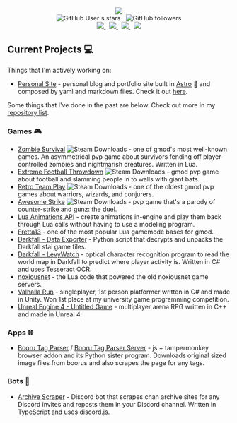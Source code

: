 <div align="center">
  <img src="https://skillicons.dev/icons?perline=12&i=ts,js,python,cs,cpp,c,java,php,lua,html,css,nodejs,react,vue,svelte,ember,astro,next,express,laravel,django,postgresql,mongo,aws" />
</div>

<div align="center">
  <img alt="GitHub User's stars" src="https://img.shields.io/github/stars/jetboom">
  &nbsp;
  <img alt="GitHub followers" src="https://img.shields.io/github/followers/jetboom">
</div>

<div align="center">
  <a alt="Website" href="https://average.website">
    <img src="https://img.shields.io/badge/Website-000000?logo=About.me&logoColor=white" />
  </a>
  &nbsp;
  <a href="https://codepen.com/jetboom">
    <img src="https://img.shields.io/badge/Codepen-111111?logo=codepen&logoColor=white" />
  </a>
  &nbsp;
  <a href="https://www.linkedin.com/in/wmoo/">
    <img src="https://img.shields.io/badge/LinkedIn-0077B5?logo=linkedin&logoColor=white" />
  </a>
  &nbsp;
  <a href="https://www.instagram.com/regalartenjoyer">
    <img src="https://img.shields.io/badge/Instagram-E4405F?logo=instagram&logoColor=white" />
  </a>
</div>

## Current Projects :computer:

Things that I'm actively working on:

* [Personal Site](https://github.com/JetBoom/personal-site) - personal blog and portfolio site built in [Astro](https://github.com/withastro/astro) 🚀 and composed by yaml and markdown files. Check it out [here](https://average.website).

Some things that I've done in the past are below. Check out more in my [repository list](https://github.com/JetBoom?tab=repositories&q=&type=&language=&sort=stargazers).

### Games 🎮

* [Zombie Survival](https://github.com/JetBoom/zombiesurvival) ![Steam Downloads](https://img.shields.io/steam/downloads/105462463?logo=steam&color=black) - one of gmod's most well-known games. An asymmetrical pvp game about survivors fending off player-controlled zombies and nightmarish creatures. Written in Lua.
* [Extreme Football Throwdown](https://github.com/JetBoom/extremefootballthrowdown) ![Steam Downloads](https://img.shields.io/steam/downloads/104625632?logo=steam&color=black) - gmod pvp game about football and slamming people in to walls with giant bats.
* [Retro Team Play](https://github.com/JetBoom/retroteamplay) ![Steam Downloads](https://img.shields.io/steam/downloads/192091596?logo=steam&color=black) - one of the oldest gmod pvp games about warriors, wizards, and conjurers.
* [Awesome Strike](https://github.com/JetBoom/awesomestrike) ![Steam Downloads](https://img.shields.io/steam/downloads/116524163?logo=steam&color=black) - pvp game that's a parody of counter-strike and gunz: the duel.
* [Lua Animations API](https://github.com/JetBoom/animationsapi) - create animations in-engine and play them back through Lua calls without having to use a modeling program.
* [Fretta13](https://github.com/JetBoom/fretta13) - one of the most popular Lua gamemode bases for gmod.
* [Darkfall - Data Exporter](https://github.com/JetBoom/darkfall-data-export) - Python script that decrypts and unpacks the Darkfall sfai game files.
* [Darkfall - LevyWatch](https://github.com/JetBoom/levywatch) - optical character recognition program to read the world map in Darkfall to predict where player activity is. Written in C# and uses Tesseract OCR.
* [noxiousnet](https://github.com/JetBoom/lua-noxiousnet) - the Lua code that powered the old noxiousnet game servers.
* [Valhalla Run](https://github.com/JetBoom/ValhallaRun) - singleplayer, 1st person platformer written in C# and made in Unity. Won 1st place at my university game programming competition.
* [Unreal Engine 4 - Untitled Game](https://github.com/JetBoom/GoodGame) - multiplayer arena RPG written in C++ and made in Unreal 4.

### Apps 🌐

* [Booru Tag Parser](https://github.com/JetBoom/boorutagparser) / [Booru Tag Parser Server](https://github.com/JetBoom/boorutagparser-server) - js + tampermonkey browser addon and its Python sister program. Downloads original sized image files from boorus and also scrapes the page for any tags.

### Bots 🤖

* [Archive Scraper](https://github.com/JetBoom/archive-scraper-discord-bot) - Discord bot that scrapes chan archive sites for any Discord invites and reposts them in your Discord channel. Written in TypeScript and uses discord.js.
